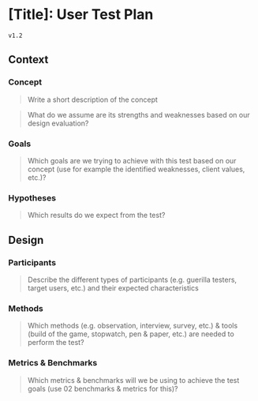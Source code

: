 # [Title]: User Test Plan

`v1.2`

## Context

### Concept

> Write a short description of the concept

> What do we assume are its strengths and weaknesses based on our design evaluation?

### Goals

> Which goals are we trying to achieve with this test based on our concept (use for example the identified weaknesses, client values, etc.)?

### Hypotheses

> Which results do we expect from the test?

## Design

### Participants

> Describe the different types of participants (e.g. guerilla testers, target users, etc.) and their expected characteristics

### Methods

> Which methods (e.g. observation, interview, survey, etc.) & tools (build of the game, stopwatch, pen & paper, etc.) are needed to perform the test?

### Metrics & Benchmarks

> Which metrics & benchmarks will we be using to achieve the test goals (use 02 benchmarks & metrics for this)?
